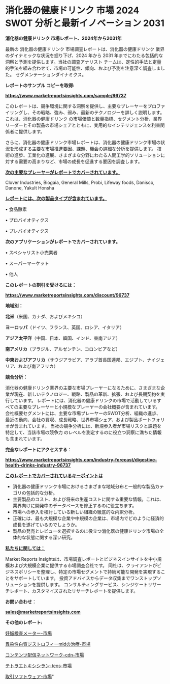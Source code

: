 # 消化器の健康ドリンク 市場 2024 SWOT 分析と最新イノベーション 2031

<strong>消化器の健康ドリンク 市場レポート、2024年から2031年</strong>

最新の 消化器の健康ドリンク 市場調査レポートは、消化器の健康ドリンク 業界のダイナミックな状況を掘り下げ、2024 年から 2031 年までにわたる包括的な洞察と予測を提供します。当社の調査アナリスト チームは、定性的手法と定量的手法を組み合わせて、市場の可能性、傾向、および予測を注意深く調査しました。 セグメンテーションダイナミクス。



<strong>レポートのサンプル コピーを取得:</strong> <a href=https://www.marketreportsinsights.com/sample/96737>

<strong><u>https://www.marketreportsinsights.com/sample/96737</u></strong></a>

このレポートは、競争環境に関する洞察を提供し、主要なプレーヤーをプロファイリングし、その戦略、強み、弱み、最新のテクノロジーを詳しく説明します。 これは、消化器の健康ドリンク の市場価値と数量指標、セグメント分析、業界リーダーとその製品の市場シェアとともに、実用的なインテリジェンスを利害関係者に提供します。

さらに、消化器の健康ドリンク市場レポートは、消化器の健康ドリンク市場の状況を形成する主要な市場推進要因、課題、機会の詳細な分析を提供します。 技術の進歩、工業化の進展、さまざまな分野にわたる人間工学的ソリューションに対する需要の高まりなど、市場の成長を促進する要因を調査します。



<strong><u>次の主要なプレーヤーがレポートでカバーされています。</u></strong>

Clover Industries, Biogaia, General Mills, Probi, Lifeway foods, Danisco, Danone, Yakult Honsha



<strong><u><b>レポートには、次の製品タイプが含まれています。</b></u></strong>

• 食品酵素

• プロバイオティクス

• プレバイオティクス



<strong><b>次のアプリケーションがレポートでカバーされています。</b></strong>

• スペシャリスト小売業者

• スーパーマーケット

• 他人



<strong><b>このレポートの割引を受けるには：</b></strong><a href=https://www.marketreportsinsights.com/discount/96737>

<strong><u>https://www.marketreportsinsights.com/discount/96737</u></strong></a>



<strong>地域別：</strong>



<strong>北米</strong>（米国、カナダ、およびメキシコ）



<strong>ヨーロッパ</strong>（ドイツ、フランス、英国、ロシア、イタリア）



<strong>アジア太平洋</strong>（中国、日本、韓国、インド、東南アジア）



<strong>南アメリカ</strong>（ブラジル、アルゼンチン、コロンビアなど）



<strong>中東およびアフリカ</strong>（サウジアラビア、アラブ首長国連邦、エジプト、ナイジェリア、および南アフリカ）



<strong>競合分析：</strong>

消化器の健康ドリンク業界の主要な市場プレーヤーになるために、さまざまな企業が現在、新しいテクノロジー、戦略、製品の革新、拡張、および長期契約を実行しています。 レポートには、消化器の健康ドリンクの市場で活動しているすべての主要なプレーヤーと小規模なプレーヤーの会社概要が含まれています。 会社概要セグメントには、主要な市場プレーヤーのSWOT分析、組織の進歩、最近の動向、会社の買収、成長戦略、世界市場シェア、および製品ポートフォリオが含まれています。 当社の競争分析には、新規参入者が市場リスクと課題を特定して、当該市場の競争力 のレベルを測定するのに役立つ洞察に満ちた情報も含まれています。



<strong>完全なレポートにアクセスする</strong>：

<a href=https://www.marketreportsinsights.com/industry-forecast/digestive-health-drinks-industry-96737>

<strong><u>https://www.marketreportsinsights.com/industry-forecast/digestive-health-drinks-industry-96737</u></strong></a>



<strong><u><b>このレポートでカバーされているキーポイントは</b></u></strong>
<ul>
  <li>消化器の健康ドリンク市場におけるさまざまな地域分布と一般的な製品カテゴリの包括的な分析。</li>
  <li>主要製品のコスト、および将来の生産コストに関する重要な情報。これは、業界向けに開発中のデータベースを修正するのに役立ちます。</li>
  <li>市場への参入を検討している新しい組織の徹底的な内訳分析。</li>
  <li>正確には、最も大規模な企業や中規模の企業は、市場内でどのように経済的成長を遂げているのでしょうか。</li>
  <li>製品の発売とレビューを選択するのに役立つ消化器の健康ドリンク市場の全体的な状態に関する深い研究。</li>
</ul>


<strong><u><b>私たちに関しては：</b></u></strong>

Market Reports Insightsは、市場調査レポートとビジネスインサイトを中小規模および大規模企業に提供する市場調査会社です。 同社は、クライアントがビジネスポリシーを整理し、特定の市場セグメントで持続可能な開発を実現することをサポートしています。 投資アドバイスからデータ収集までワンストップソリューションを提供します。 コンサルティングサービス、シンジケートリサーチレポート、カスタマイズされたリサーチレポートを提供します。



<strong><b>お問い合わせ</b></strong>：

<a href=mailto:sales@marketreportsinsights.com>

<strong><u>sales@marketreportsinsights.com</u></strong></a>



<strong>その他のレポート:</strong>

<a href=https://www.linkedin.com/pulse/妊娠検査メーター-市場-2023-収益と成長ドライバー-2030-pr-news-hub-voz6f/>妊娠検査メーター-市場</a>

<a href=https://www.linkedin.com/pulse/異染性白質ジストロフィーmldの治療-市場-2023-swot-分析と成長率-2030-pr-news-hub-seisf/>異染性白質ジストロフィーmldの治療-市場</a>

<a href=https://www.linkedin.com/pulse/コンテンツ配信ネットワーク-cdn-市場-2023-競争分析と事業成長-2030-qerjf/>コンテンツ配信ネットワーク-cdn-市場</a>

<a href=https://www.linkedin.com/pulse/テトラエトキシシラン-teos-市場-2023-swot-分析と最新イノベーション-2030-pr-news-hub-oyvof/>テトラエトキシシラン-teos-市場</a>

<a href=https://www.linkedin.com/pulse/取引ソフトウェア-市場-2023-最新の-cagr-および成長分析-2030-tw1kf/>取引ソフトウェア-市場</a>"
